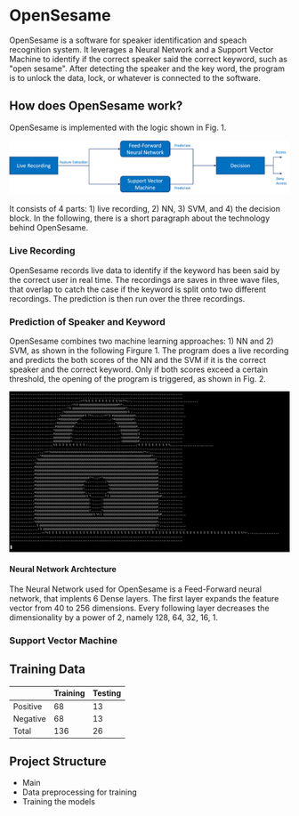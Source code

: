 # OpenSesame
OpenSesame is a software for speaker identification and speach recognition system. It leverages a Neural Network and a Support Vector Machine to identify if the correct speaker said the correct keyword, such as "open sesame". After detecting the speaker and the key word, the program is to unlock the data, lock, or whatever is connected to the software.

## How does OpenSesame work?
OpenSesame is implemented with the logic shown in Fig. 1. 

![](./images/logic.png "Figure 1: Logic of OpenSesame")

It consists of 4 parts: 1) live recording, 2) NN, 3) SVM, and 4) the decision block. In the following, there is a short paragraph about the technology behind OpenSesame.

### Live Recording
OpenSesame records live data to identify if the keyword has been said by the correct user in real time. The recordings are saves in three wave files, that overlap to catch the case if the keyword is split onto two different recordings. The prediction is then run over the three recordings.

### Prediction of Speaker and Keyword
OpenSesame combines two machine learning approaches: 1) NN and 2) SVM, as shown in the following Firgure 1. The program does a live recording and predicts the both scores of the NN and the SVM if it is the correct speaker and the correct keyword. Only if both scores exceed a certain threshold, the opening of the program is triggered, as shown in Fig. 2.

![](./images/OpenSesame.gif "Figure 2: Unlock Screen")

#### Neural Network Archtecture
The Neural Network used for OpenSesame is a Feed-Forward neural network, that implents 6 Dense layers. The first layer expands the feature vector from 40 to 256 dimensions. Every following layer decreases the dimensionality by a power of 2, namely 128, 64, 32, 16, 1.

### Support Vector Machine


## Training Data




|   | Training | Testing |
| ------------- | ------------- | ------------- |
| Positive  | 68  | 13 |
| Negative  | 68  | 13 |
| Total  | 136  | 26 |

## Project Structure
- Main
- Data preprocessing for training
- Training the models




